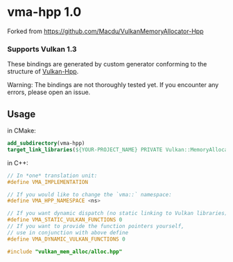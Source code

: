 # vma-hpp 1.0

Forked from https://github.com/Macdu/VulkanMemoryAllocator-Hpp

### Supports Vulkan <!--VK-->1.3<!--/VK-->

These bindings are generated by custom generator conforming to the structure of [Vulkan-Hpp](https://github.com/KhronosGroup/Vulkan-Hpp).

Warning: The bindings are not thoroughly tested yet. If you encounter any errors, please open an issue.

## Usage

in CMake:

```cmake
add_subdirectory(vma-hpp)
target_link_libraries(${YOUR-PROJECT_NAME} PRIVATE Vulkan::MemoryAllocatorHpp)
```

in C++:

```c++
// In *one* translation unit:
#define VMA_IMPLEMENTATION

// If you would like to change the `vma::` namespace:
#define VMA_HPP_NAMESPACE <ns>

// If you want dynamic dispatch (no static linking to Vulkan libraries)
#define VMA_STATIC_VULKAN_FUNCTIONS 0
// If you want to provide the function pointers yourself, 
// use in conjunction with above define
#define VMA_DYNAMIC_VULKAN_FUNCTIONS 0

#include "vulkan_mem_alloc/alloc.hpp"
```
